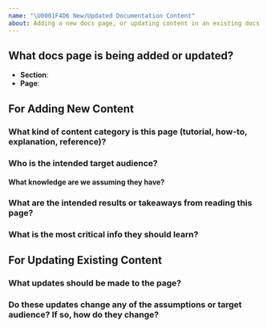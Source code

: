 ```yaml
---
name: "\U0001F4D6 New/Updated Documentation Content"
about: Adding a new docs page, or updating content in an existing docs page
---
```


## What docs page is being added or updated?

- **Section**: 
- **Page**: 

## For Adding New Content

### What kind of content category is this page (tutorial, how-to, explanation, reference)?


### Who is the intended target audience?


#### What knowledge are we assuming they have?


### What are the intended results or takeaways from reading this page?


### What is the most critical info they should learn?




## For Updating Existing Content


### What updates should be made to the page?



### Do these updates change any of the assumptions or target audience?  If so, how do they change?